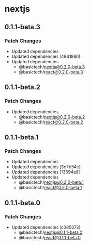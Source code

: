 # nextjs

## 0.1.1-beta.3

### Patch Changes

- Updated dependencies
- Updated dependencies [4841960]
- Updated dependencies
  - @basictech/nextjs@0.2.0-beta.3
  - @basictech/react@0.2.0-beta.3

## 0.1.1-beta.2

### Patch Changes

- Updated dependencies
  - @basictech/nextjs@0.2.0-beta.2
  - @basictech/react@0.2.0-beta.2

## 0.1.1-beta.1

### Patch Changes

- Updated dependencies
- Updated dependencies [3c7b34e]
- Updated dependencies [13594a9]
- Updated dependencies
  - @basictech/nextjs@0.2.0-beta.1
  - @basictech/react@0.2.0-beta.1

## 0.1.1-beta.0

### Patch Changes

- Updated dependencies [c085672]
  - @basictech/nextjs@0.1.1-beta.0
  - @basictech/react@0.1.1-beta.0
